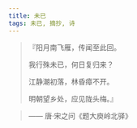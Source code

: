 ```yaml
---
title: 未已
tags: 未已, 摘抄, 诗
---
```


> 『阳月南飞雁，传闻至此回。
>
> 我行殊未已，何日复归来？
>
> 江静潮初落，林昏瘴不开。
>
> 明朝望乡处，应见陇头梅。』

> —— 唐·宋之问《题大庾岭北驿》
